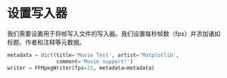 # 设置写入器

我们需要设置用于将帧写入文件的写入器。我们设置每秒帧数（fps）并添加诸如标题、作者和注释等元数据。

```python
metadata = dict(title='Movie Test', artist='Matplotlib',
                comment='Movie support!')
writer = FFMpegWriter(fps=15, metadata=metadata)
```
